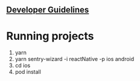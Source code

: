 ## [Developer Guidelines](Guideline.md)

# Running projects
1. yarn
2. yarn sentry-wizard -i reactNative -p ios android
3. cd ios
4. pod install